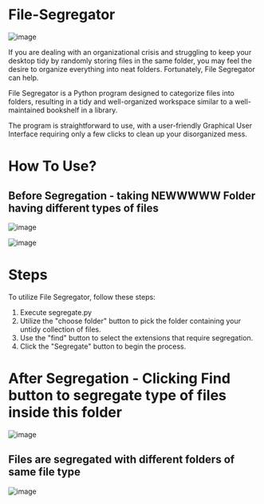 # File-Segregator

![image](https://user-images.githubusercontent.com/123806457/226328928-89141855-e1df-4849-835a-e6d65e8adb2e.png)

If you are dealing with an organizational crisis and struggling to keep your desktop tidy by randomly storing files in the same folder, you may feel the desire to organize everything into neat folders. Fortunately, File Segregator can help.

File Segregator is a Python program designed to categorize files into folders, resulting in a tidy and well-organized workspace similar to a well-maintained bookshelf in a library.

The program is straightforward to use, with a user-friendly Graphical User Interface requiring only a few clicks to clean up your disorganized mess.

# How To Use?
## Before Segregation - taking NEWWWWW Folder having different types of files 
![image](https://user-images.githubusercontent.com/123806457/226329575-045775d1-e598-451a-bf92-709bed5355e4.png)

![image](https://user-images.githubusercontent.com/123806457/226329433-ded1aca2-1e88-4cdf-aa1b-e048cd5a7b89.png)

# Steps

To utilize File Segregator, follow these steps:

1. Execute segregate.py
2. Utilize the "choose folder" button to pick the folder containing your untidy collection of files.
3. Use the "find" button to select the extensions that require segregation.
4. Click the "Segregate" button to begin the process.

# After Segregation - Clicking Find button to segregate type of files inside this folder 
![image](https://user-images.githubusercontent.com/123806457/226332164-75c677e0-06f7-4272-a42e-7ea079ac0537.png)

## Files are segregated with different folders of same file type 
![image](https://user-images.githubusercontent.com/123806457/226332586-c7c3a464-0e9c-484b-999b-0db1a19bfb67.png)


